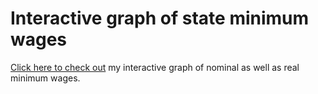 # Interactive graph of state minimum wages

[Click here to check out](https://raw.githack.com/rcberg/labor-economics/master/reports/mw-present/mw-present.html)  my interactive graph of nominal as well as real minimum wages.
